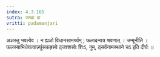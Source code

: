 ```yaml
---
index: 4.3.165
sutra: जम्ब्वा वा
vritti: padamanjari
---
```


 अञस्तु भवत्येव । न ह्यञो विधानसामर्थ्यम् ; फलादन्यत्र श्रवणात् । जम्बूनीति । फलस्याभिधेयत्वान्नपुंसकह्रस्वे ठ्जश्शसोः शिःऽ, नुम्, ठ्सर्वनामस्थाने चऽ इति दीर्घः ॥